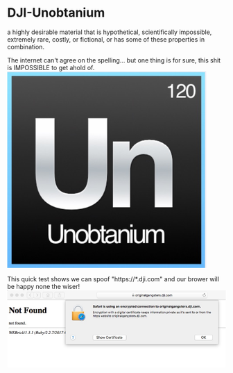 # DJI-Unobtanium
a highly desirable material that is hypothetical, scientifically impossible, extremely rare, costly, or fictional, or has some of these properties in combination.

The internet can't agree on the spelling... but one thing is for sure, this shit is IMPOSSIBLE to get ahold of. 
<img src="https://github.com/MAVProxyUser/DJI-Unobtanium/raw/master/Unobtanium.jpg">

This quick test shows we can spoof "https://*.dji.com" and our brower will be happy none the wiser! 
<img src="https://github.com/MAVProxyUser/DJI-Unobtanium/raw/master/OGSSL.jpg">
